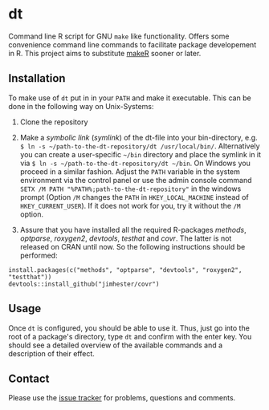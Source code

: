 dt
==

Command line R script for GNU `make` like functionality. Offers some convenience command line commands to facilitate package developement in R.
This project aims to substitute [makeR](https://github.com/tudo-r/makeR) sooner or later.

## Installation

To make use of `dt` put in in your `PATH` and make it executable. This can be done in the following way on Unix-Systems:

1. Clone the repository

2. Make a *symbolic link* (*symlink*) of the dt-file into your bin-directory, e.g. `$ ln -s ~/path-to-the-dt-repository/dt /usr/local/bin/`. Alternatively you can create a user-specific `~/bin` directory and place the symlink in it via `$ ln -s ~/path-to-the-dt-repository/dt ~/bin`.
On Windows you proceed in a similar fashion. Adjust the `PATH` variable in the system environment via the control panel or use the admin console command
`SETX /M PATH "%PATH%;path-to-the-dt-repository"` in the windows prompt (Option `/M` changes the `PATH` in `HKEY_LOCAL_MACHINE` instead of `HKEY_CURRENT_USER`). If it does not work for you, try it without the `/M` option.

3. Assure that you have installed all the required R-packages *methods*, *optparse*, *roxygen2*, *devtools*, *testhat* and *covr*. The latter is not released on CRAN until now. So the following instructions should be performed:

```splus
install.packages(c("methods", "optparse", "devtools", "roxygen2", "testthat"))
devtools::install_github("jimhester/covr")
```

## Usage

Once `dt` is configured, you should be able to use it. Thus, just go into the root of a package's directory, type `dt` and confirm with the enter key. You should see a detailed overview of the available commands and a description of their effect.

## Contact

Please use the [issue tracker](https://github.com/tudo-r/dt/issues) for problems, questions and comments. 
